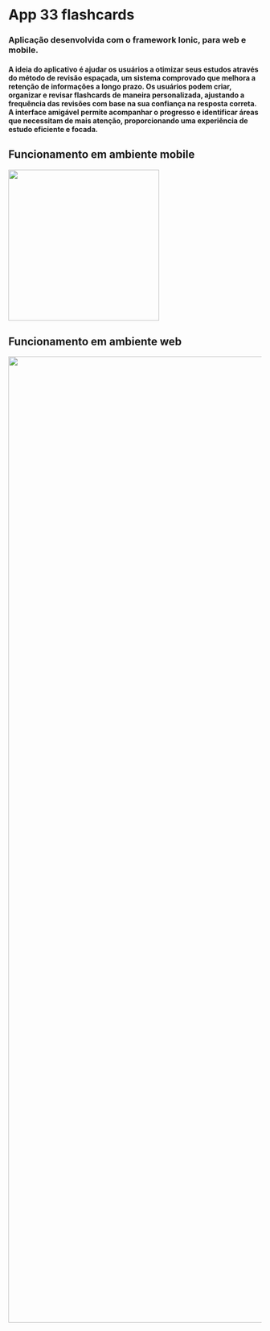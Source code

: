 # App 33 flashcards

### Aplicação desenvolvida com o framework Ionic, para web e mobile.

#### A ideia do aplicativo é ajudar os usuários a otimizar seus estudos através do método de revisão espaçada, um sistema comprovado que melhora a retenção de informações a longo prazo. Os usuários podem criar, organizar e revisar flashcards de maneira personalizada, ajustando a frequência das revisões com base na sua confiança na resposta correta. A interface amigável permite acompanhar o progresso e identificar áreas que necessitam de mais atenção, proporcionando uma experiência de estudo eficiente e focada.

## Funcionamento em ambiente mobile
<img src="https://github.com/user-attachments/assets/b595e3a5-5907-4f9d-ba42-97c8ef8b2fc6" width="300" />

## Funcionamento em ambiente web
<img src="https://github.com/user-attachments/assets/7365a6b9-7eef-4d5a-bc49-3483e4438766" width="1920" />

